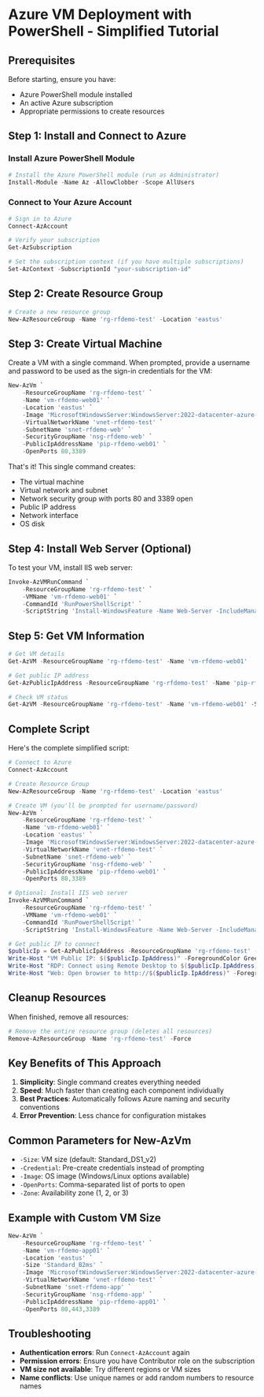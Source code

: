 # Azure VM Deployment with PowerShell - Simplified Tutorial

## Prerequisites

Before starting, ensure you have:
- Azure PowerShell module installed
- An active Azure subscription
- Appropriate permissions to create resources

## Step 1: Install and Connect to Azure

### Install Azure PowerShell Module
```powershell
# Install the Azure PowerShell module (run as Administrator)
Install-Module -Name Az -AllowClobber -Scope AllUsers
```

### Connect to Your Azure Account
```powershell
# Sign in to Azure
Connect-AzAccount

# Verify your subscription
Get-AzSubscription

# Set the subscription context (if you have multiple subscriptions)
Set-AzContext -SubscriptionId "your-subscription-id"
```

## Step 2: Create Resource Group

```powershell
# Create a new resource group
New-AzResourceGroup -Name 'rg-rfdemo-test' -Location 'eastus'
```

## Step 3: Create Virtual Machine

Create a VM with a single command. When prompted, provide a username and password to be used as the sign-in credentials for the VM:

```powershell
New-AzVm `
    -ResourceGroupName 'rg-rfdemo-test' `
    -Name 'vm-rfdemo-web01' `
    -Location 'eastus' `
    -Image 'MicrosoftWindowsServer:WindowsServer:2022-datacenter-azure-edition:latest' `
    -VirtualNetworkName 'vnet-rfdemo-test' `
    -SubnetName 'snet-rfdemo-web' `
    -SecurityGroupName 'nsg-rfdemo-web' `
    -PublicIpAddressName 'pip-rfdemo-web01' `
    -OpenPorts 80,3389
```

That's it! This single command creates:
- The virtual machine
- Virtual network and subnet
- Network security group with ports 80 and 3389 open
- Public IP address
- Network interface
- OS disk

## Step 4: Install Web Server (Optional)

To test your VM, install IIS web server:

```powershell
Invoke-AzVMRunCommand `
    -ResourceGroupName 'rg-rfdemo-test' `
    -VMName 'vm-rfdemo-web01' `
    -CommandId 'RunPowerShellScript' `
    -ScriptString 'Install-WindowsFeature -Name Web-Server -IncludeManagementTools'
```

## Step 5: Get VM Information

```powershell
# Get VM details
Get-AzVM -ResourceGroupName 'rg-rfdemo-test' -Name 'vm-rfdemo-web01'

# Get public IP address
Get-AzPublicIpAddress -ResourceGroupName 'rg-rfdemo-test' -Name 'pip-rfdemo-web01'

# Check VM status
Get-AzVM -ResourceGroupName 'rg-rfdemo-test' -Name 'vm-rfdemo-web01' -Status
```

## Complete Script

Here's the complete simplified script:

```powershell
# Connect to Azure
Connect-AzAccount

# Create Resource Group
New-AzResourceGroup -Name 'rg-rfdemo-test' -Location 'eastus'

# Create VM (you'll be prompted for username/password)
New-AzVm `
    -ResourceGroupName 'rg-rfdemo-test' `
    -Name 'vm-rfdemo-web01' `
    -Location 'eastus' `
    -Image 'MicrosoftWindowsServer:WindowsServer:2022-datacenter-azure-edition:latest' `
    -VirtualNetworkName 'vnet-rfdemo-test' `
    -SubnetName 'snet-rfdemo-web' `
    -SecurityGroupName 'nsg-rfdemo-web' `
    -PublicIpAddressName 'pip-rfdemo-web01' `
    -OpenPorts 80,3389

# Optional: Install IIS web server
Invoke-AzVMRunCommand `
    -ResourceGroupName 'rg-rfdemo-test' `
    -VMName 'vm-rfdemo-web01' `
    -CommandId 'RunPowerShellScript' `
    -ScriptString 'Install-WindowsFeature -Name Web-Server -IncludeManagementTools'

# Get public IP to connect
$publicIp = Get-AzPublicIpAddress -ResourceGroupName 'rg-rfdemo-test' -Name 'pip-rfdemo-web01'
Write-Host "VM Public IP: $($publicIp.IpAddress)" -ForegroundColor Green
Write-Host "RDP: Connect using Remote Desktop to $($publicIp.IpAddress):3389" -ForegroundColor Yellow
Write-Host "Web: Open browser to http://$($publicIp.IpAddress)" -ForegroundColor Yellow
```

## Cleanup Resources

When finished, remove all resources:

```powershell
# Remove the entire resource group (deletes all resources)
Remove-AzResourceGroup -Name 'rg-rfdemo-test' -Force
```

## Key Benefits of This Approach

1. **Simplicity**: Single command creates everything needed
2. **Speed**: Much faster than creating each component individually
3. **Best Practices**: Automatically follows Azure naming and security conventions
4. **Error Prevention**: Less chance for configuration mistakes

## Common Parameters for New-AzVm

- `-Size`: VM size (default: Standard_DS1_v2)
- `-Credential`: Pre-create credentials instead of prompting
- `-Image`: OS image (Windows/Linux options available)
- `-OpenPorts`: Comma-separated list of ports to open
- `-Zone`: Availability zone (1, 2, or 3)

## Example with Custom VM Size

```powershell
New-AzVm `
    -ResourceGroupName 'rg-rfdemo-test' `
    -Name 'vm-rfdemo-app01' `
    -Location 'eastus' `
    -Size 'Standard_B2ms' `
    -Image 'MicrosoftWindowsServer:WindowsServer:2022-datacenter-azure-edition:latest' `
    -VirtualNetworkName 'vnet-rfdemo-test' `
    -SubnetName 'snet-rfdemo-app' `
    -SecurityGroupName 'nsg-rfdemo-app' `
    -PublicIpAddressName 'pip-rfdemo-app01' `
    -OpenPorts 80,443,3389
```

## Troubleshooting

- **Authentication errors**: Run `Connect-AzAccount` again
- **Permission errors**: Ensure you have Contributor role on the subscription
- **VM size not available**: Try different regions or VM sizes
- **Name conflicts**: Use unique names or add random numbers to resource names
